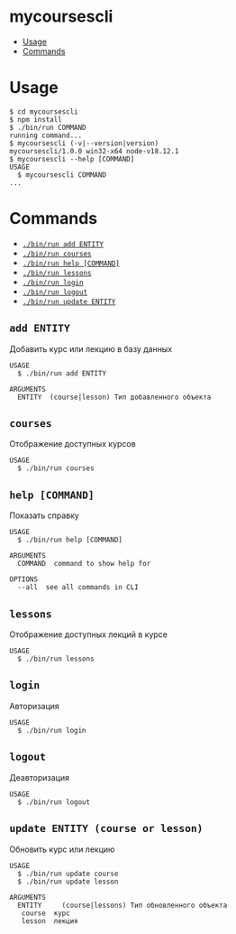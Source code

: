 mycoursescli
============

<!-- toc -->
* [Usage](#usage)
* [Commands](#commands)

<!-- tocstop -->
# Usage
<!-- usage -->
```sh-session
$ cd mycoursescli
$ npm install
$ ./bin/run COMMAND
running command...
$ mycoursescli (-v|--version|version)
mycoursescli/1.0.0 win32-x64 node-v18.12.1
$ mycoursescli --help [COMMAND]
USAGE
  $ mycoursescli COMMAND
...
```
<!-- usagestop -->
# Commands
<!-- commands -->
* [`./bin/run add ENTITY`](#./bin/run-add-entity)
* [`./bin/run courses`](#./bin/run-courses)
* [`./bin/run help [COMMAND]`](#./bin/run-help-command)
* [`./bin/run lessons`](#./bin/run-lessons-entity)
* [`./bin/run login`](#./bin/run-login-name)
* [`./bin/run logout`](#./bin/run-logout)
* [`./bin/run update ENTITY`](#./bin/run-update-entity)

## `add ENTITY`

Добавить курс или лекцию в базу данных

```
USAGE
  $ ./bin/run add ENTITY

ARGUMENTS
  ENTITY  (course|lesson) Тип добавленного объекта
```

## `courses`

Отображение доступных курсов

```
USAGE
  $ ./bin/run courses
```

## `help [COMMAND]`

Показать справку

```
USAGE
  $ ./bin/run help [COMMAND]

ARGUMENTS
  COMMAND  command to show help for

OPTIONS
  --all  see all commands in CLI
```

## `lessons`

Отображение доступных лекций в курсе

```
USAGE
  $ ./bin/run lessons

```

## `login`

Авторизация

```
USAGE
  $ ./bin/run login
```

## `logout`

Деавторизация

```
USAGE
  $ ./bin/run logout
```

## `update ENTITY (course or lesson)`

Обновить курс или лекцию

```
USAGE
  $ ./bin/run update course
  $ ./bin/run update lesson

ARGUMENTS
  ENTITY     (course|lessons) Тип обновленного объекта
   course  курс
   lesson  лекция
```
<!-- commandsstop -->
